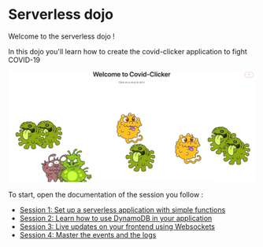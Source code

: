 # Serverless dojo

Welcome to the serverless dojo !

In this dojo you'll learn how to create the covid-clicker application to fight COVID-19

![](./assets/covid-clicker.png)

To start, open the documentation of the session you follow :

- [Session 1: Set up a serverless application with simple functions](./docs/session-1.md)
- [Session 2: Learn how to use DynamoDB in your application](./docs/session-2.md)
- [Session 3: Live updates on your frontend using Websockets](./docs/session-3.md)
- [Session 4: Master the events and the logs](./docs/session-4.md)
